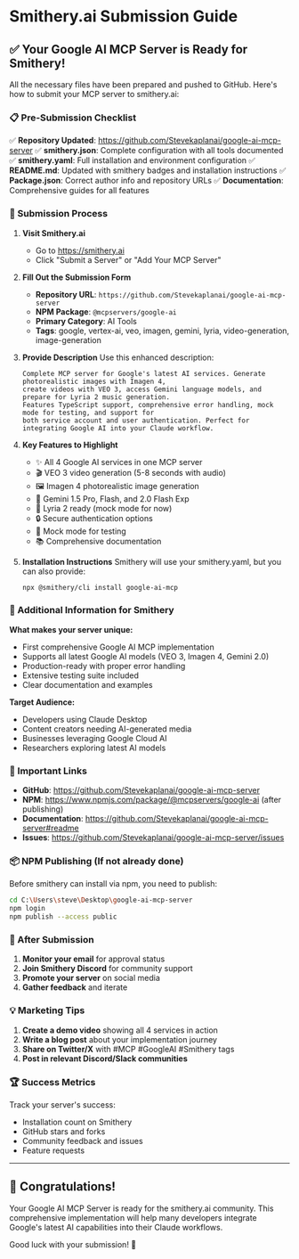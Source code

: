 # Smithery.ai Submission Guide

## ✅ Your Google AI MCP Server is Ready for Smithery!

All the necessary files have been prepared and pushed to GitHub. Here's how to submit your MCP server to smithery.ai:

### 📋 Pre-Submission Checklist

✅ **Repository Updated**: https://github.com/Stevekaplanai/google-ai-mcp-server
✅ **smithery.json**: Complete configuration with all tools documented
✅ **smithery.yaml**: Full installation and environment configuration
✅ **README.md**: Updated with smithery badges and installation instructions
✅ **Package.json**: Correct author info and repository URLs
✅ **Documentation**: Comprehensive guides for all features

### 🚀 Submission Process

1. **Visit Smithery.ai**
   - Go to https://smithery.ai
   - Click "Submit a Server" or "Add Your MCP Server"

2. **Fill Out the Submission Form**
   - **Repository URL**: `https://github.com/Stevekaplanai/google-ai-mcp-server`
   - **NPM Package**: `@mcpservers/google-ai`
   - **Primary Category**: AI Tools
   - **Tags**: google, vertex-ai, veo, imagen, gemini, lyria, video-generation, image-generation

3. **Provide Description**
   Use this enhanced description:
   ```
   Complete MCP server for Google's latest AI services. Generate photorealistic images with Imagen 4, 
   create videos with VEO 3, access Gemini language models, and prepare for Lyria 2 music generation. 
   Features TypeScript support, comprehensive error handling, mock mode for testing, and support for 
   both service account and user authentication. Perfect for integrating Google AI into your Claude workflow.
   ```

4. **Key Features to Highlight**
   - ✨ All 4 Google AI services in one MCP server
   - 🎬 VEO 3 video generation (5-8 seconds with audio)
   - 🖼️ Imagen 4 photorealistic image generation
   - 💬 Gemini 1.5 Pro, Flash, and 2.0 Flash Exp
   - 🎵 Lyria 2 ready (mock mode for now)
   - 🔒 Secure authentication options
   - 🧪 Mock mode for testing
   - 📚 Comprehensive documentation

5. **Installation Instructions**
   Smithery will use your smithery.yaml, but you can also provide:
   ```bash
   npx @smithery/cli install google-ai-mcp
   ```

### 📝 Additional Information for Smithery

**What makes your server unique:**
- First comprehensive Google AI MCP implementation
- Supports all latest Google AI models (VEO 3, Imagen 4, Gemini 2.0)
- Production-ready with proper error handling
- Extensive testing suite included
- Clear documentation and examples

**Target Audience:**
- Developers using Claude Desktop
- Content creators needing AI-generated media
- Businesses leveraging Google Cloud AI
- Researchers exploring latest AI models

### 🔗 Important Links

- **GitHub**: https://github.com/Stevekaplanai/google-ai-mcp-server
- **NPM**: https://www.npmjs.com/package/@mcpservers/google-ai (after publishing)
- **Documentation**: https://github.com/Stevekaplanai/google-ai-mcp-server#readme
- **Issues**: https://github.com/Stevekaplanai/google-ai-mcp-server/issues

### 📦 NPM Publishing (If not already done)

Before smithery can install via npm, you need to publish:

```bash
cd C:\Users\steve\Desktop\google-ai-mcp-server
npm login
npm publish --access public
```

### 🎯 After Submission

1. **Monitor your email** for approval status
2. **Join Smithery Discord** for community support
3. **Promote your server** on social media
4. **Gather feedback** and iterate

### 💡 Marketing Tips

1. **Create a demo video** showing all 4 services in action
2. **Write a blog post** about your implementation journey
3. **Share on Twitter/X** with #MCP #GoogleAI #Smithery tags
4. **Post in relevant Discord/Slack communities**

### 🏆 Success Metrics

Track your server's success:
- Installation count on Smithery
- GitHub stars and forks
- Community feedback and issues
- Feature requests

---

## 🎉 Congratulations!

Your Google AI MCP Server is ready for the smithery.ai community. This comprehensive implementation will help many developers integrate Google's latest AI capabilities into their Claude workflows.

Good luck with your submission! 🚀
